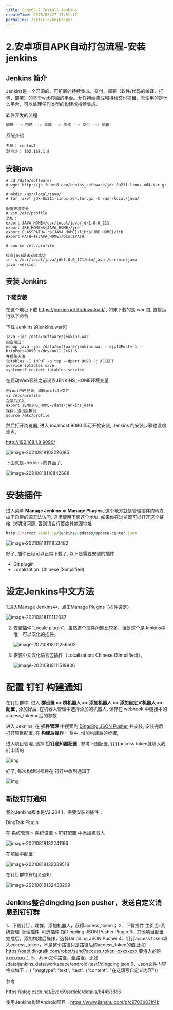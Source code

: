 ```yaml
---
title: CentOS-7-Install-Jenkins
createTime: 2025/05/27 17:51:17
permalink: /article/hyj625gx/
---
```

# 2.安卓项目APK自动打包流程-安装jenkins

## Jenkins 简介

Jenkins是一个开源的、可扩展的持续集成、交付、部署（软件/代码的编译、打包、部署）的基于web界面的平台。允许持续集成和持续交付项目，无论用的是什么平台，可以处理任何类型的构建或持续集成。

软件开发的流程

```rust
编码 --> 构建 --> 集成 --> 测试 --> 交付 --> 部署
```

系统介绍

```
系统： centos7
IP地址： 192.168.1.8
```



## 安装java

```
# cd /data/software/
# wget http://js.funet8.com/centos_software/jdk-8u211-linux-x64.tar.gz

# mkdir /usr/local/java/
# tar -zxvf jdk-8u211-linux-x64.tar.gz -C /usr/local/java/

配置环境变量
# vim /etc/profile
添加：
export JAVA_HOME=/usr/local/java/jdk1.8.0_211
export JRE_HOME=${JAVA_HOME}/jre
export CLASSPATH=.:${JAVA_HOME}/lib:${JRE_HOME}/lib
export PATH=${JAVA_HOME}/bin:$PATH

# source /etc/profile

检查java是否安装成功
ln -s /usr/local/java/jdk1.8.0_171/bin/java /usr/bin/java
java -version
```



## 安装 Jenkins

### 下载安装

在这个地址下载 https://jenkins.io/zh/download/ , 如果下载的是 war 包, 直接运行以下命令

下载 Jenkins 的jenkins.war包

```
java -jar /data/software/jenkins.war
指定端口：
nohup java -jar /data/software/jenkins.war --ajp13Port=-1 --httpPort=9090 >/dev/null 2>&1 &
开启防火墙
iptables -I INPUT -p tcp --dport 9090 -j ACCEPT
service iptables save
systemctl restart iptables.service
```

在启动Web容器之前设置JENKINS_HOME环境变量

```
用root用户登录，编辑profile文件
vi /etc/profile
在最后加入
export JENKINS_HOME=/data/jenkins_data
保存，退出后执行
source /etc/profile
```



然后打开浏览器, 进入 localhost:9090 即可开始安装, Jenkins 的安装步骤也没啥难点.

http://192.168.1.8:9090/

![image-20210818102226185](http://imgoss.xgss.net/picgo/image-20210818102226185.png?aliyunoss)

下面就是 Jeknins 的界面了,

![image-20210818110842688](http://imgoss.xgss.net/picgo/image-20210818110842688.png?aliyunoss)

# 安装插件

进入菜单 **Manage Jenkins => Manage Plugins**, 这个地方就是管理插件的地方, 由于自带的源无法访问, 这里使用下面这个地址, 如果你在浏览器可以打开这个链接, 说明没问题, 否则请自行百度其他源地址

```ruby
http://mirror.esuni.jp/jenkins/updates/update-center.json
```



![image-20210818111853482](http://imgoss.xgss.net/picgo/image-20210818111853482.png?aliyunoss)

好了, 插件已经可以正常下载了, 以下是需要安装的插件

- Git plugin
- Localization: Chinese (Simplified)



# 设定Jenkins中文方法

1.进入Manage Jenkins中，点击Manage Plugins（插件设定）

![image-20210818111112037](http://imgoss.xgss.net/picgo/image-20210818111112037.png?aliyunoss)

2. 安装插件“Locale plugin”，虽然这个插件问题比较多，但是这个是Jenkins中唯一可以汉化的插件。

   ![image-20210818111259503](http://imgoss.xgss.net/picgo/image-20210818111259503.png?aliyunoss)



3. 安装中文汉化语言包插件（Localization: Chinese (Simplified)）。

   ![image-20210818111519806](http://imgoss.xgss.net/picgo/image-20210818111519806.png?aliyunoss)



# 配置 钉钉 构建通知

在钉钉群中, 进入 **群设置 >> 群机器人 >> 添加机器人 >> 添加自定义机器人 >> 配置** , 添加好后, 在机器人管理中选择添加的机器人, 保存在 webhook 中链接中的 access_token= 后的参数

进入 Jeknins, 在 **插件管理** 中搜索到 [Dingding JSON Pusher](https://links.jianshu.com/go?to=https%3A%2F%2Fplugins.jenkins.io%2Fdingding-json-pusher) 并安装, 安装完后打开项目配置, 在 **构建后操作** 一栏中, 增加构建后的步骤,

进入项目管理, 选择 **钉钉通知器配置** , 参考下图配置, 钉钉access token就填入我们申请的

![img](http://imgoss.xgss.net/picgo/825009-03a4f227d1d14322.png?aliyunoss)

好了, 每次构建时都将在 钉钉中收到通知了

![img](http://imgoss.xgss.net/picgo/825009-9fee83511195e437.png?aliyunoss)

## 新版钉钉通知

我的Jenkins版本是V2.204.1，需要安装的插件：

DingTalk Plugin

 在 系统管理 > 系统设置 > 钉钉配置 中添加机器人 

![image-20210818132241196](http://imgoss.xgss.net/picgo/image-20210818132241196.png?aliyunoss)

在项目中配置：

![image-20210818132339518](http://imgoss.xgss.net/picgo/image-20210818132339518.png?aliyunoss)

在钉钉群中有相关通知

![image-20210818132438299](http://imgoss.xgss.net/picgo/image-20210818132438299.png?aliyunoss)



## Jenkins整合dingding json pusher，发送自定义消息到钉钉群

1、下载钉钉，建群，添加机器人，获得access_token；
2、下载插件
主页面-系统管理-管理插件-可选插件 搜Dingding JSON Pusher Plugin
3、其他项目配置完成后，添加构建后操作，选择Dingding JSON Pusher
4、钉钉access token填入access_token，不是整个路径只是路径后的access_token的值,比如
https://oapi.dingtalk.com/robot/send?access_token=xxxxxxxx,要填入的是xxxxxxxx；
5、Json文件路径，全路径，比如 /data/jenkins_data/workspace/android-test1/dingding.json
6、Json文件内容格式如下：
{ “msgtype”: “text”, “text”: {“content”: “在这填写自定义内容”}}





参考

https://blog.csdn.net/Ever69/article/details/84453896

使用Jenkins构建Android项目：https://www.jianshu.com/p/c9703b83ff4b